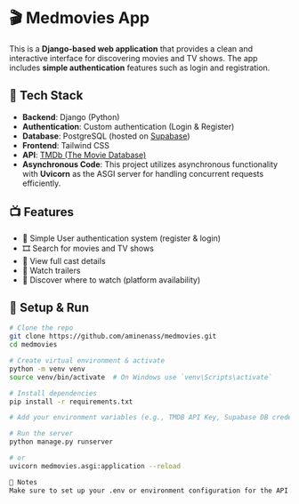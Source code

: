 # 🎬 Medmovies App

This is a **Django-based web application** that provides a clean and interactive interface for discovering movies and TV shows. The app includes **simple authentication** features such as login and registration.

## 🔧 Tech Stack

- **Backend**: Django (Python)
- **Authentication**: Custom authentication (Login & Register)
- **Database**: PostgreSQL (hosted on [Supabase](https://supabase.com))
- **Frontend**: Tailwind CSS
- **API**: [TMDb (The Movie Database)](https://www.themoviedb.org/documentation/api)
- **Asynchronous Code**: This project utilizes asynchronous functionality with **Uvicorn** as the ASGI server for handling concurrent requests efficiently.


## 📺 Features

- 🔐 Simple User authentication system (register & login)
- 🎞️ Search for movies and TV shows
- 👥 View full cast details
- 🎥 Watch trailers
- 📍 Discover where to watch (platform availability)

## 🚀 Setup & Run

```bash
# Clone the repo
git clone https://github.com/aminenass/medmovies.git
cd medmovies

# Create virtual environment & activate
python -m venv venv
source venv/bin/activate  # On Windows use `venv\Scripts\activate`

# Install dependencies
pip install -r requirements.txt

# Add your environment variables (e.g., TMDB API Key, Supabase DB credentials)

# Run the server
python manage.py runserver

# or 
uvicorn medmovies.asgi:application --reload

📝 Notes
Make sure to set up your .env or environment configuration for the API key and Supabase database credentials.
